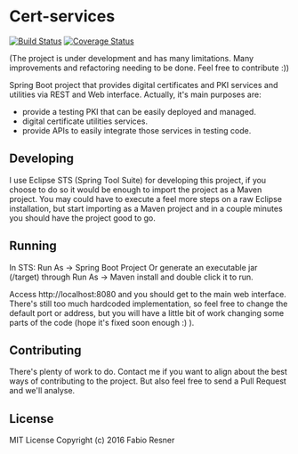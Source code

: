# Cert-services

[![Build Status](https://travis-ci.org/fabiusks/cert-services.svg?branch=master)](https://travis-ci.org/fabiusks/cert-services) [![Coverage Status](https://coveralls.io/repos/github/fabiusks/cert-services/badge.svg?branch=master)](https://coveralls.io/github/fabiusks/cert-services?branch=master)

(The project is under development and has many limitations. Many improvements and refactoring needing to be done. Feel free to contribute :))

Spring Boot project that provides digital certificates and PKI services and utilities via REST and Web interface.
Actually, it's main purposes are: 

- provide a testing PKI that can be easily deployed and managed.
- digital certificate utilities services.
- provide APIs to easily integrate those services in testing code.   

## Developing

I use Eclipse STS (Spring Tool Suite) for developing this project, if you choose to do so it would be enough to import the project as a Maven project. You may could have to execute a feel more steps on a raw Eclipse installation, but start importing as a Maven project and in a couple minutes you should have the project good to go.

## Running

In STS: Run As -> Spring Boot Project
Or generate an executable jar (/target) through Run As -> Maven install and double click it to run.

Access http://localhost:8080 and you should get to the main web interface. There's still too much hardcoded implementation, so feel free to change the default port or address, but you will have a little bit of work changing some parts of the code (hope it's fixed soon enough :) ).

## Contributing

There's plenty of work to do. Contact me if you want to align about the best ways of contributing to the project. But also feel free to send a Pull Request and we'll analyse.

## License

MIT License
Copyright (c) 2016 Fabio Resner
